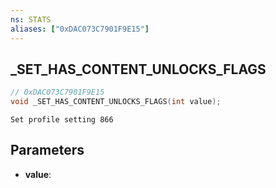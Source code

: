 ```yaml
---
ns: STATS
aliases: ["0xDAC073C7901F9E15"]
---
```

## _SET_HAS_CONTENT_UNLOCKS_FLAGS

```c
// 0xDAC073C7901F9E15
void _SET_HAS_CONTENT_UNLOCKS_FLAGS(int value);
```

```
Set profile setting 866  
```

## Parameters
* **value**: 

